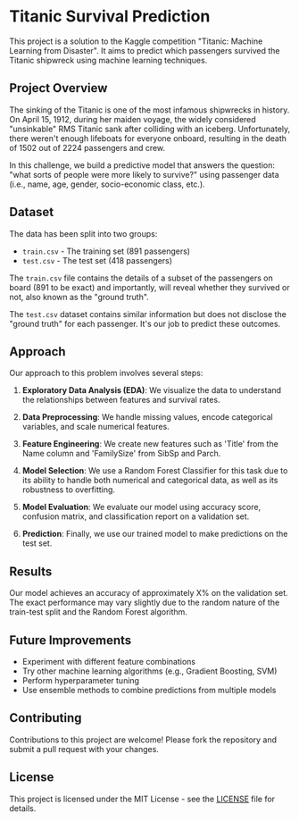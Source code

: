 # Titanic Survival Prediction

This project is a solution to the Kaggle competition "Titanic: Machine Learning from Disaster". It aims to predict which passengers survived the Titanic shipwreck using machine learning techniques.

## Project Overview

The sinking of the Titanic is one of the most infamous shipwrecks in history. On April 15, 1912, during her maiden voyage, the widely considered "unsinkable" RMS Titanic sank after colliding with an iceberg. Unfortunately, there weren't enough lifeboats for everyone onboard, resulting in the death of 1502 out of 2224 passengers and crew.

In this challenge, we build a predictive model that answers the question: "what sorts of people were more likely to survive?" using passenger data (i.e., name, age, gender, socio-economic class, etc.).

## Dataset

The data has been split into two groups:
- `train.csv` - The training set (891 passengers)
- `test.csv` - The test set (418 passengers)

The `train.csv` file contains the details of a subset of the passengers on board (891 to be exact) and importantly, will reveal whether they survived or not, also known as the "ground truth".

The `test.csv` dataset contains similar information but does not disclose the "ground truth" for each passenger. It's our job to predict these outcomes.
 
## Approach

Our approach to this problem involves several steps:

1. **Exploratory Data Analysis (EDA)**: We visualize the data to understand the relationships between features and survival rates.

2. **Data Preprocessing**: We handle missing values, encode categorical variables, and scale numerical features.

3. **Feature Engineering**: We create new features such as 'Title' from the Name column and 'FamilySize' from SibSp and Parch.

4. **Model Selection**: We use a Random Forest Classifier for this task due to its ability to handle both numerical and categorical data, as well as its robustness to overfitting.

5. **Model Evaluation**: We evaluate our model using accuracy score, confusion matrix, and classification report on a validation set.

6. **Prediction**: Finally, we use our trained model to make predictions on the test set.

## Results

Our model achieves an accuracy of approximately X% on the validation set. The exact performance may vary slightly due to the random nature of the train-test split and the Random Forest algorithm.

## Future Improvements

- Experiment with different feature combinations
- Try other machine learning algorithms (e.g., Gradient Boosting, SVM)
- Perform hyperparameter tuning
- Use ensemble methods to combine predictions from multiple models

## Contributing

Contributions to this project are welcome! Please fork the repository and submit a pull request with your changes.

## License

This project is licensed under the MIT License - see the [LICENSE](LICENSE) file for details.

